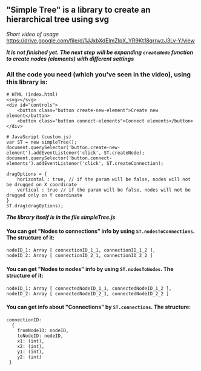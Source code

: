 ## "Simple Tree" is a library to create an hierarchical tree using svg
*Short video of usage* https://drive.google.com/file/d/1JJxbXdElmZlpX_YR9Kt18qrrwzJ3Lv-Y/view

***It is not finished yet. The next step will be expanding `createNode` function to create nodes (elements) with different settings***  

### All the code you need (which you've seen in the video), using this library is:
```
# HTML (index.html)
<svg></svg>
<div id="controls">
	<button class="button create-new-element">Create new element</button>
	<button class="button connect-elements">Connect elements</button>
</div>

# JavaScript (custom.js)
var ST = new simpleTree();
document.querySelector('button.create-new-element').addEventListener('click', ST.createNode);
document.querySelector('button.connect-elements').addEventListener('click', ST.createConnection);

dragOptions = {
	horizontal : true, // if the param will be false, nodes will not be drugged on X coordinate
	vertical : true // if the param will be false, nodes will not be drugged only on Y coordinate
}
ST.drag(dragOptions);
```

***The library itself is in the file simpleTree.js***

#### You can get "Nodes to connections" info by using `ST.nodesToConnections`. The structure of it:
```
nodeID_1: Array [ connectionID_1_1, connectionID_1_2 ],
nodeID_2: Array [ connectionID_2_1, connectionID_2_2 ]
```

#### You can get "Nodes to nodes" info by using `ST.nodesToNodes`. The structure of it:
```
nodeID_1: Array [ connectedNodeID_1_1, connectedNodeID_1_2 ],
nodeID_2: Array [ connectedNodeID_2_1, connectedNodeID_2_2 ]
```

#### You can get info about "Connections" by `ST.connections`. The structure:
```
connectionID:
  {
    fromNodeID: nodeID,
    toNodeID: nodeID,
    x1: (int),
    x2: (int),
    y1: (int),
    y2: (int)
 }
```
